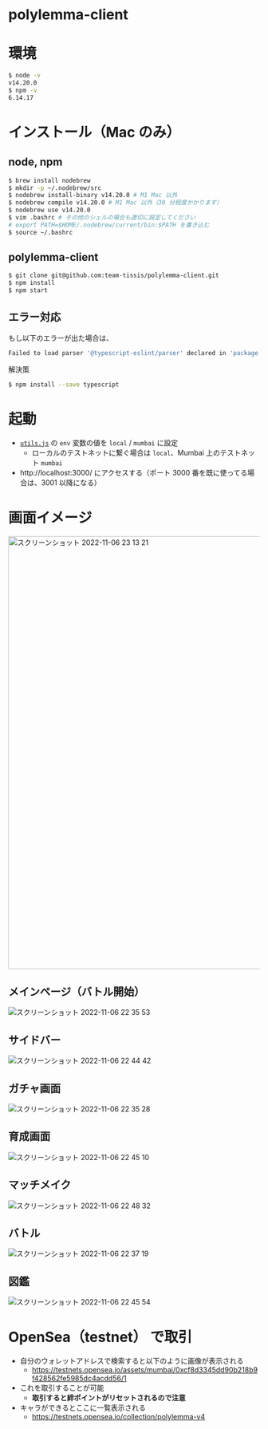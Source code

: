 # polylemma-client

# 環境

```bash
$ node -v
v14.20.0
$ npm -v
6.14.17
```


# インストール（Mac のみ）

## node, npm

```bash
$ brew install nodebrew
$ mkdir -p ~/.nodebrew/src
$ nodebrew install-binary v14.20.0 # M1 Mac 以外
$ nodebrew compile v14.20.0 # M1 Mac 以外（30 分程度かかります）
$ nodebrew use v14.20.0
$ vim .bashrc # その他のシェルの場合も適切に設定してください
# export PATH=$HOME/.nodebrew/current/bin:$PATH を書き込む
$ source ~/.bashrc
```


## polylemma-client

```bash
$ git clone git@github.com:team-tissis/polylemma-client.git
$ npm install
$ npm start
```


## エラー対応

もし以下のエラーが出た場合は、

```bash
Failed to load parser '@typescript-eslint/parser' declared in 'package.json » eslint-config-react-app#overrides[0]': Cannot find module 'typescript'
```

解決策

```bash
$ npm install --save typescript
```


# 起動

- [`utils.js`](./src/utils.js) の `env` 変数の値を `local` / `mumbai` に設定
    - ローカルのテストネットに繋ぐ場合は `local`、Mumbai 上のテストネット `mumbai`
- http://localhost:3000/ にアクセスする（ポート 3000 番を既に使ってる場合は、3001 以降になる）

# 画面イメージ
<img width="868" alt="スクリーンショット 2022-11-06 23 13 21" src="https://user-images.githubusercontent.com/42636663/200175789-a5012f08-0125-440d-a997-dd0be11a155c.png">


## メインページ（バトル開始）
![スクリーンショット 2022-11-06 22 35 53](https://user-images.githubusercontent.com/42636663/200174233-d66451b8-3a7c-4528-8a42-6384474c3798.png)

## サイドバー
![スクリーンショット 2022-11-06 22 44 42](https://user-images.githubusercontent.com/42636663/200174319-c10cfa13-4730-413f-aa09-bbbed195bc76.png)

## ガチャ画面
![スクリーンショット 2022-11-06 22 35 28](https://user-images.githubusercontent.com/42636663/200174286-1d0ab5a7-c69f-4c51-9239-575c86c3db70.png)

## 育成画面
![スクリーンショット 2022-11-06 22 45 10](https://user-images.githubusercontent.com/42636663/200174344-6ccbd076-1ee9-4391-8370-fe40424e4daa.png)

## マッチメイク
![スクリーンショット 2022-11-06 22 48 32](https://user-images.githubusercontent.com/42636663/200174546-190b6a65-435b-4b25-8810-123a3843ae4a.png)

## バトル
![スクリーンショット 2022-11-06 22 37 19](https://user-images.githubusercontent.com/42636663/200174410-92822b44-1cec-4a8d-89ab-18d30b675b86.png)

## 図鑑
![スクリーンショット 2022-11-06 22 45 54](https://user-images.githubusercontent.com/42636663/200174397-6ef073c4-a43f-4d16-8f2b-258c30b17b21.png)


# OpenSea（testnet） で取引

- 自分のウォレットアドレスで検索すると以下のように画像が表示される
    - https://testnets.opensea.io/assets/mumbai/0xcf8d3345dd90b218b9f428562fe5985dc4acdd56/1
- これを取引することが可能
    - **取引すると絆ポイントがリセットされるので注意**
- キャラができるとここに一覧表示される
    - https://testnets.opensea.io/collection/polylemma-v4
